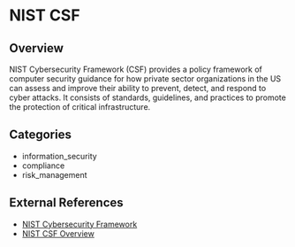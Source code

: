 # NIST CSF

## Overview

NIST Cybersecurity Framework (CSF) provides a policy framework of computer security guidance for how private sector organizations in the US can assess and improve their ability to prevent, detect, and respond to cyber attacks. It consists of standards, guidelines, and practices to promote the protection of critical infrastructure.

## Categories
- information_security
- compliance
- risk_management
## External References
- [NIST Cybersecurity Framework](https://www.nist.gov/cyberframework)
- [NIST CSF Overview](https://www.nist.gov/cyberframework/overview)